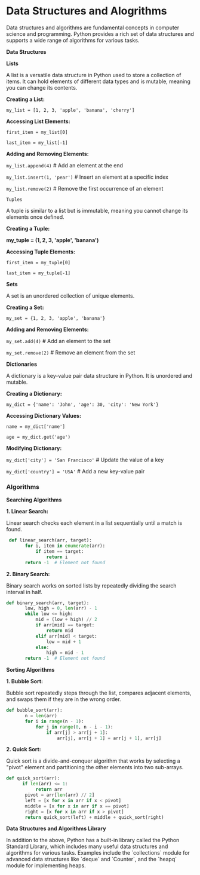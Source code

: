 # Data Structures and Alogrithms

Data structures and algorithms are fundamental concepts in computer science and programming. Python provides a rich set of data structures and supports a wide range of algorithms for various tasks.

&#x20;

**Data Structures**

&#x20;**Lists**

A list is a versatile data structure in Python used to store a collection of items. It can hold elements of different data types and is mutable, meaning you can change its contents.

**Creating a List:**

`my_list = [1, 2, 3, 'apple', 'banana', 'cherry']`

&#x20;

**Accessing List Elements:**

`first_item = my_list[0]`

`last_item = my_list[-1]`

&#x20;

**Adding and Removing Elements:**

`my_list.append(4)`                      # Add an element at the end

`my_list.insert(1, 'pear')`       # Insert an element at a specific index

`my_list.remove(2)`                         # Remove the first occurrence of an element

&#x20;

&#x20;`Tuples`

A tuple is similar to a list but is immutable, meaning you cannot change its elements once defined.

**Creating a Tuple:**

**my\_tuple = (1, 2, 3, 'apple', 'banana')**

&#x20;

**Accessing Tuple Elements:**

`first_item = my_tuple[0]`

`last_item = my_tuple[-1]`

&#x20;

&#x20;**Sets**

A set is an unordered collection of unique elements.

**Creating a Set:**

`my_set = {1, 2, 3, 'apple', 'banana'}`

&#x20;

**Adding and Removing Elements:**

`my_set.add(4)`      # Add an element to the set

`my_set.remove(2)`   # Remove an element from the set

&#x20;

&#x20;**Dictionaries**

A dictionary is a key-value pair data structure in Python. It is unordered and mutable.

**Creating a Dictionary:**

`my_dict = {'name': 'John', 'age': 30, 'city': 'New York'}`

&#x20;

**Accessing Dictionary Values:**

`name = my_dict['name']`

`age = my_dict.get('age')`

&#x20;

**Modifying Dictionary:**

`my_dict['city'] = 'San Francisco'`  # Update the value of a key

`my_dict['country'] = 'USA'`                # Add a new key-value pair



### Algorithms

&#x20;**Searching Algorithms**

**1. Linear Search:**

&#x20;  Linear search checks each element in a list sequentially until a match is found.

&#x20;&#x20;

```python
 def linear_search(arr, target):
       for i, item in enumerate(arr):
           if item == target:
               return i
       return -1  # Element not found
```

**2. Binary Search:**

&#x20; Binary search works on sorted lists by repeatedly dividing the search interval in half.

&#x20; &#x20;

```python
def binary_search(arr, target):
       low, high = 0, len(arr) - 1
       while low <= high:
           mid = (low + high) // 2
           if arr[mid] == target:
               return mid
           elif arr[mid] < target:
               low = mid + 1
           else:
               high = mid - 1
       return -1  # Element not found
```

&#x20;

**Sorting Algorithms**

**1. Bubble Sort:**

Bubble sort repeatedly steps through the list, compares adjacent elements, and swaps them if they are in the wrong order.

&#x20;

```python
def bubble_sort(arr):
       n = len(arr)
       for i in range(n - 1):
           for j in range(0, n - i - 1):
               if arr[j] > arr[j + 1]:
                   arr[j], arr[j + 1] = arr[j + 1], arr[j]
```

&#x20;

**2. Quick Sort:**

Quick sort is a divide-and-conquer algorithm that works by selecting a "pivot" element and partitioning the other elements into two sub-arrays.

```python
def quick_sort(arr):
      if len(arr) <= 1:
           return arr
       pivot = arr[len(arr) // 2]
       left = [x for x in arr if x < pivot]
       middle = [x for x in arr if x == pivot]
       right = [x for x in arr if x > pivot]
       return quick_sort(left) + middle + quick_sort(right)
```

&#x20;**Data Structures and Algorithms Library**

In addition to the above, Python has a built-in library called the Python Standard Library, which includes many useful data structures and algorithms for various tasks. Examples include the \`collections\` module for advanced data structures like \`deque\` and \`Counter\`, and the \`heapq\` module for implementing heaps.
